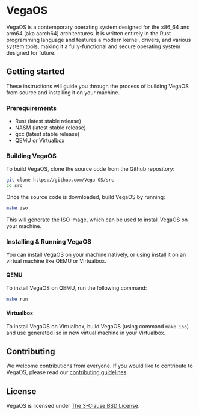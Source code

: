 # VegaOS
VegaOS is a contemporary operating system designed for the x86_64 and arm64 (aka aarch64) architectures. It is written entirely in the Rust programming language and features a modern kernel, drivers, and various system tools, making it a fully-functional and secure operating system designed for future.

## Getting started
These instructions will guide you through the process of building VegaOS from source and installing it on your machine.

### Prerequirements
- Rust (latest stable release)
- NASM (latest stable release)
- gcc (latest stable release)
- QEMU or Virtualbox

### Building VegaOS
To build VegaOS, clone the source code from the Github repository:
```bash
git clone https://github.com/Vega-OS/src
cd src
```
Once the source code is downloaded, build VegaOS by running:
```bash
make iso
```
This will generate the ISO image, which can be used to install VegaOS on your machine.

### Installing & Running VegaOS
You can install VegaOS on your machine natively, or using install it on an virtual machine like QEMU or Virtualbox.

#### QEMU
To install VegaOS on QEMU, run the following command:
```bash
make run
```

#### Virtualbox
To install VegaOS on Virtualbox, build VegaOS (using command `make iso`) and use generated iso in new virtual machine in your Virtualbox.

## Contributing
We welcome contributions from everyone. If you would like to contribute to VegaOS, please read our [contributing guidelines](CONTRIBUTING.md).

## License
VegaOS is licensed under [The 3-Clause BSD License](LICENSE).
